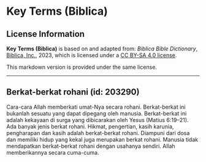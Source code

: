 # Key Terms (Biblica)

## License Information

**Key Terms (Biblica)** is based on and adapted from: _Biblica Bible Dictionary_, [Biblica, Inc.](https://www.biblica.com/), 2023, which is licensed under a [CC BY-SA 4.0 license](https://creativecommons.org/licenses/by-sa/4.0/legalcode.en).

This markdown version is provided under the same license.



--------------------------------

## Berkat-berkat rohani (id: 203290)

Cara\-cara Allah memberkati umat\-Nya secara rohani. Berkat\-berkat ini bukanlah sesuatu yang dapat dipegang oleh manusia. Berkat\-berkat ini adalah kekayaan di surga yang dibicarakan oleh Yesus (Matius 6:19–21\). Ada banyak jenis berkat rohani. Hikmat, pengertian, kasih karunia, pengharapan dan kasih adalah berkat\-berkat rohani. Diampuni dari dosa dan memiliki hidup yang kekal juga merupakan berkat rohani. Manusia tidak mendapatkan berkat\-berkat rohani dengan usahanya sendiri. Allah memberikannya secara cuma\-cuma.


